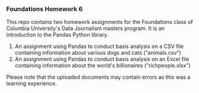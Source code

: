 ### Foundations Homework 6

This repo contains two homework assignments for the Foundations class of Columbia University's Data Journalism masters program. It is an introduction to the Pandas Python library.

1. An assignment using Pandas to conduct basis analysis on a CSV file containing information about various dogs and cats ("animals.csv")
2. An assignment using Pandas to conduct basis analysis on an Excel file containing information about the world's billionaires ("richpeople.xlsx")

Please note that the uploaded documents may contain errors as this was a learning experience.

